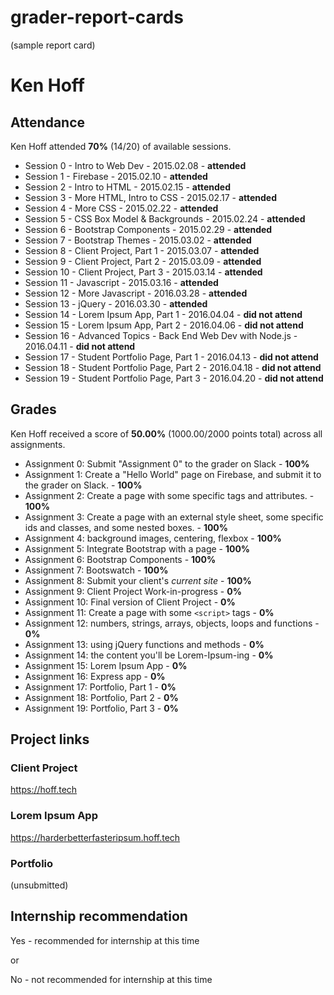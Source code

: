 # grader-report-cards

(sample report card)

# Ken Hoff

## Attendance

Ken Hoff attended **70%** (14/20) of available sessions.

-   Session 0 - Intro to Web Dev - 2015.02.08 - **attended**
-   Session 1 - Firebase - 2015.02.10 - **attended**
-   Session 2 - Intro to HTML - 2015.02.15 - **attended**
-   Session 3 - More HTML, Intro to CSS - 2015.02.17 - **attended**
-   Session 4 - More CSS - 2015.02.22 - **attended**
-   Session 5 - CSS Box Model & Backgrounds - 2015.02.24 - **attended**
-   Session 6 - Bootstrap Components - 2015.02.29 - **attended**
-   Session 7 - Bootstrap Themes - 2015.03.02 - **attended**
-   Session 8 - Client Project, Part 1 - 2015.03.07 - **attended**
-   Session 9 - Client Project, Part 2 - 2015.03.09 - **attended**
-   Session 10 - Client Project, Part 3 - 2015.03.14 - **attended**
-   Session 11 - Javascript - 2015.03.16 - **attended**
-   Session 12 - More Javascript - 2016.03.28 - **attended**
-   Session 13 - jQuery - 2016.03.30 - **attended**
-   Session 14 - Lorem Ipsum App, Part 1 - 2016.04.04 - **did not attend**
-   Session 15 - Lorem Ipsum App, Part 2 - 2016.04.06 - **did not attend**
-   Session 16 - Advanced Topics - Back End Web Dev with Node.js - 2016.04.11 - **did not attend**
-   Session 17 - Student Portfolio Page, Part 1 - 2016.04.13 - **did not attend**
-   Session 18 - Student Portfolio Page, Part 2 - 2016.04.18 - **did not attend**
-   Session 19 - Student Portfolio Page, Part 3 - 2016.04.20 - **did not attend**

## Grades

Ken Hoff received a score of **50.00%** (1000.00/2000 points total) across all assignments.

-   Assignment 0: Submit "Assignment 0" to the grader on Slack - **100%**
-   Assignment 1: Create a "Hello World" page on Firebase, and submit it to the grader on Slack. - **100%**
-   Assignment 2: Create a page with some specific tags and attributes. - **100%**
-   Assignment 3: Create a page with an external style sheet, some specific ids and classes, and some nested boxes. - **100%**
-   Assignment 4: background images, centering, flexbox - **100%**
-   Assignment 5: Integrate Bootstrap with a page - **100%**
-   Assignment 6: Bootstrap Components - **100%**
-   Assignment 7: Bootswatch - **100%**
-   Assignment 8: Submit your client's _current site_ - **100%**
-   Assignment 9: Client Project Work-in-progress - **0%**
-   Assignment 10: Final version of Client Project - **0%**
-   Assignment 11: Create a page with some `<script>` tags - **0%**
-   Assignment 12: numbers, strings, arrays, objects, loops and functions - **0%**
-   Assignment 13: using jQuery functions and methods - **0%**
-   Assignment 14: the content you'll be Lorem-Ipsum-ing - **0%**
-   Assignment 15: Lorem Ipsum App - **0%**
-   Assignment 16: Express app - **0%**
-   Assignment 17: Portfolio, Part 1 - **0%**
-   Assignment 18: Portfolio, Part 2 - **0%**
-   Assignment 19: Portfolio, Part 3 - **0%**

## Project links

### Client Project

<https://hoff.tech>

### Lorem Ipsum App

<https://harderbetterfasteripsum.hoff.tech>

### Portfolio

(unsubmitted)

## Internship recommendation

Yes - recommended for internship at this time

or

No - not recommended for internship at this time
